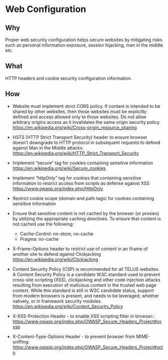# Web Configuration

## Why

Proper web security configuration helps secure websites by mitigating risks such as personal information exposure, session hijacking, man in the middle etc.

## What

HTTP headers and cookie security configuration information.

## How

- Website must implement strict CORS policy. If content is intended to be shared by other websites, then those websites must be explicitly defined and access allowed only to those websites. Do not allow arbitrary origins access as it invalidates the same origin security policy.
https://en.wikipedia.org/wiki/Cross-origin_resource_sharing

- HSTS (HTTP Strict Transport Security) header to ensure browser doesn’t downgrade to HTTP protocol in subsequent requests to defend against Man in the Middle attacks.
https://en.wikipedia.org/wiki/HTTP_Strict_Transport_Security

- Implement “secure” tag for cookies containing sensitive information
https://en.wikipedia.org/wiki/Secure_cookies

- Implement “httpOnly” tag for cookies that containing sensitive information to restrict access from scripts as defense against XSS
https://www.owasp.org/index.php/HttpOnly

- Restrict cookie scope (domain and path tags)  for cookies containing sensitive information

- Ensure that sensitive content is not cached by the browser (or proxies) by utilizing the appropriate caching directives. To ensure that content is not cached use the following:
  - Cache-Control: no-store, no-cache
  - Pragma: no-cache

- X-Frame-Options header to restrict use of content in an iframe of another site to defend against Clickjacking
https://en.wikipedia.org/wiki/Clickjacking

- Content Security Policy (CSP) is recommended for all TELUS websites. A Content Security Policy is a candidate W3C standard used to prevent cross-site scripting (XSS), clickjacking and other code injection attacks resulting from execution of malicious content in the trusted web page context. While this standard is still in W3C candidate status, support from modern browsers is present, and needs to be leveraged, whether natively, or in framework security modules. https://en.wikipedia.org/wiki/Content_Security_Policy

- X-XSS-Protection Header - to enable XSS scripting filter in browser::
https://www.owasp.org/index.php/OWASP_Secure_Headers_Project#xxxsp 

- X-Content-Type-Options Header - to prevent browser from MIME-sniffing:
https://www.owasp.org/index.php/OWASP_Secure_Headers_Project#xcto 
